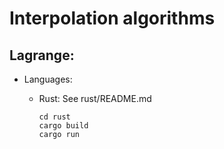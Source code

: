 # Interpolation algorithms

## Lagrange:

- Languages:
  - Rust: See rust/README.md

        cd rust
        cargo build
        cargo run
